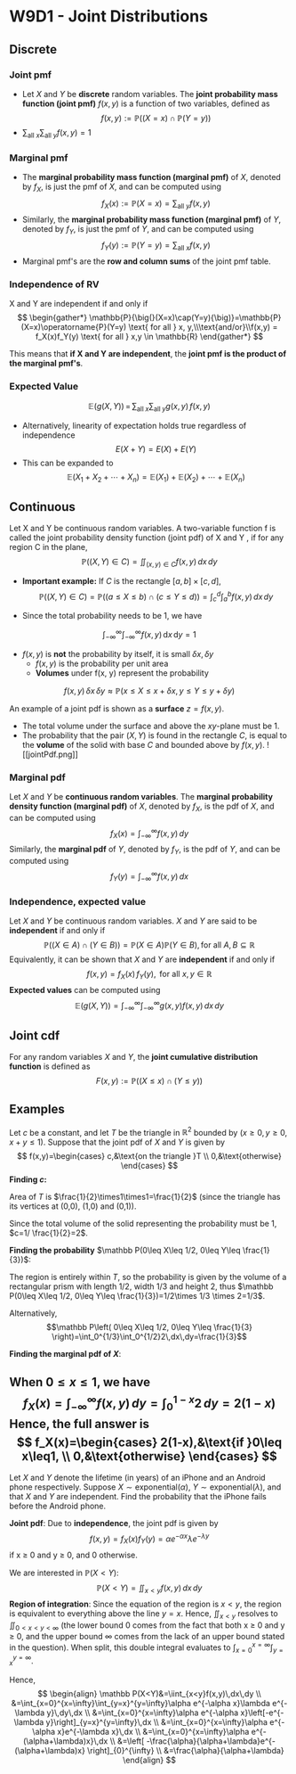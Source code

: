 # W9D1 - Joint Distributions

## Discrete

### Joint pmf

- Let $X$ and $Y$ be **discrete** random variables. The **joint probability mass function (joint pmf)** $f(x,y)$ is a function of two variables, defined as
$$f(x,y):=\mathbb P((X=x)\cap \mathbb P(Y=y))$$
- $\displaystyle\sum_{\text{all }x}\sum_{\text{all }y}f(x,y)=1$

### Marginal pmf

- The **marginal probability mass function (marginal pmf)** of $X$, denoted by $f_X$, is just the pmf of $X$, and can be computed using
$$f_X(x):=\mathbb P(X=x)=\sum_{\text{all }y}f(x,y)$$
- Similarly, the **marginal probability mass function (marginal pmf)** of $Y$, denoted by $f_Y$, is just the pmf of $Y$, and can be computed using
$$f_Y(y):=\mathbb P(Y=y)=\sum_{\text{all }x}f(x,y)$$
- Marginal pmf's are the **row and column sums** of the joint pmf table.

### Independence of RV

X and Y are independent if and only if
$$
\begin{gather*}
\mathbb{P}{\big(}(X=x)\cap(Y=y){\big)}=\mathbb{P}(X=x)\operatorname{P}(Y=y) \text{ for all } x, y,\\\text{and/or}\\f(x,y) = f_X(x)f_Y(y) \text{ for all } x,y \in \mathbb{R}
\end{gather*}
$$

This means that **if X and Y are independent**, the **joint pmf is the product of the marginal pmf's**.
### Expected Value

$$
\mathbb{E}\bigl(g(X,\,Y)\bigr)\,=\,\sum_{\mathrm{all}\;x}\sum_{\mathrm{all}\;y}g(x,\,y)\,f\bigr(x,\,y\bigr)
$$

- Alternatively, linearity of expectation holds true regardless of independence
$$
E(X+Y) = E(X) + E(Y)
$$
- This can be expanded to
$$
\mathbb E(X_1+X_2+\cdots+X_n)=\mathbb E(X_1)+\mathbb E(X_2)+\cdots+\mathbb E(X_n)
$$
## Continuous

Let X and Y be continuous random variables. A two-variable function f is called the joint probability density function (joint pdf) of X and Y , if for any region C in the plane,
$$
\mathbb{P}((X, Y) \in C) = \iint_{(x,y)\in C}f(x, y) \, dx \, dy
$$
- **Important example:** If $C$ is the rectangle $[a, b] \times [c, d]$,
$$
\mathbb{P}((X, Y) \in C) =  \mathbb{P}((a \leq X \leq b) \cap (c \leq Y \leq d)) = \int^d_c \int^b_a f(x, y) \, dx \, dy
$$

- Since the total probability needs to be 1, we have

$$
\int_{-\infty}^{\infty}\int_{-\infty}^{\infty}f(x,\,y)\,\mathrm{d}x\,\mathrm{d}y=1
$$

- $f(x, y)$ is **not** the probability by itself, it is small $\delta x, \delta y$
    - $f(x, y)$ is the probability per unit area
    - **Volumes** under f(x, y) represent the probability

$$
f(x,\,y)\,\delta x\,\delta y\approx\mathbb{P}(x\leq X\leq x+\delta x,\,y\leq Y\leq y+\delta y)
$$

An example of a joint pdf is shown as a **surface** $z=f(x,y)$.
- The total volume under the surface and above the $xy$-plane must be 1.
- The probability that the pair $(X,Y)$ is found in the rectangle $C$, is equal to the **volume** of the solid with base $C$ and bounded above by $f(x,y)$.
![[jointPdf.png]]
### Marginal pdf
Let $X$ and $Y$ be **continuous random variables**. The **marginal probability density function (marginal pdf)** of $X$, denoted by $f_X$, is the pdf of $X$, and can be computed using
$$
f_X(x)=\int_{-\infty}^{\infty}f(x,y)\,dy 
$$
Similarly, the **marginal pdf** of $Y$, denoted by $f_Y$, is the pdf of $Y$, and can be computed using
$$
f_Y(y)=\int_{-\infty}^{\infty}f(x,y)\,dx
$$
### Independence, expected value
Let $X$ and $Y$ be continuous random variables. $X$ and $Y$ are said to be **independent** if and only if
$$
\mathbb P((X \in A)\cap(Y \in B))=\mathbb P(X \in A)\mathbb P(Y \in B), \text{for all } A,B\subseteq \mathbb R
$$
Equivalently, it can be shown that $X$ and $Y$ are **independent** if and only if
$$
f(x,y)=f_X(x)\,f_Y(y), \text{ for all }x,y\in \mathbb R
$$
**Expected values** can be computed using
$$
\mathbb E(g(X,Y))=\int_{-\infty}^{\infty}\int_{-\infty}^{\infty} g(x,y)f(x,y)\,dx\,dy 
$$
## Joint cdf
For any random variables $X$ and $Y$, the **joint cumulative distribution function** is defined as
$$
F(x,y):=\mathbb P((X\leq x)\cap(Y\leq y))
$$
## Examples
Let $c$ be a constant, and let $T$ be the triangle in $\mathbb R^2$ bounded by ($x \geq 0, y \geq 0$, $x+y\leq 1$). Suppose that the joint pdf of $X$ and $Y$ is given by
$$
f(x,y)=\begin{cases}
c,&\text{on the triangle }T \\
0,&\text{otherwise}
\end{cases}
$$
**Finding $c$:**

Area of $T$ is $\frac{1}{2}\times1\times1=\frac{1}{2}$ (since the triangle has its vertices at (0,0), (1,0) and (0,1)).

Since the total volume of the solid representing the probability must be 1, $c=1/ \frac{1}{2}=2$.

**Finding the probability** $\mathbb P(0\leq X\leq 1/2, 0\leq Y\leq \frac{1}{3})$:

The region is entirely within $T$, so the probability is given by the volume of a rectangular prism with length $1/2$, width $1/3$ and height $2$, thus $\mathbb P(0\leq X\leq 1/2, 0\leq Y\leq \frac{1}{3})=1/2\times 1/3 \times 2=1/3$.

Alternatively,
$$\mathbb P\left( 0\leq X\leq 1/2, 0\leq Y\leq \frac{1}{3} \right)=\int_0^{1/3}\int_0^{1/2}2\,dx\,dy=\frac{1}{3}$$

**Finding the marginal pdf of $X$**:

When $0\leq x\leq1$, we have
$$
f_X(x)=\int_{-\infty}^{\infty} f(x,y) \, dy=\int_{0}^{1-x} 2 \, dy =2(1-x) 
$$
Hence, the full answer is 
$$
f_X(x)=\begin{cases}
2(1-x),&\text{if }0\leq x\leq1, \\
0,&\text{otherwise}
\end{cases}
$$
---
Let $X$ and $Y$ denote the lifetime (in years) of an iPhone and an Android phone respectively. Suppose $X\sim \mathrm{exponential}(\alpha)$, $Y\sim \mathrm{exponential}(\lambda)$, and that $X$ and $Y$ are independent. Find the probability that the iPhone fails before the Android phone.

**Joint pdf**: Due to **independence**, the joint pdf is given by
$$
f(x,y)=f_X(x)f_Y(y)=\alpha e^{-\alpha x}\lambda e^{-\lambda y}
$$
if x ≥ 0 and y ≥ 0, and 0 otherwise.

We are interested in $\mathbb P(X<Y)$:
$$
\mathbb P(X<Y)=\iint_{x<y}f(x,y)\,dx\,dy
$$
**Region of integration**: Since the equation of the region is $x<y$, the region is equivalent to everything above the line $y=x$. Hence, $\iint_{x<y}$ resolves to $\iint_{0<x<y<\infty}$ (the lower bound 0 comes from the fact that both x ≥ 0 and y ≥ 0, and the upper bound ∞ comes from the lack of an upper bound stated in the question). When split, this double integral evaluates to $\int_{x=0}^{x=\infty}\int_{y=x}^{y=\infty}$.

Hence,
$$
\begin{align}
\mathbb P(X<Y)&=\iint_{x<y}f(x,y)\,dx\,dy \\
&=\int_{x=0}^{x=\infty}\int_{y=x}^{y=\infty}\alpha e^{-\alpha x}\lambda e^{-\lambda y}\,dy\,dx \\
&=\int_{x=0}^{x=\infty}\alpha e^{-\alpha x}\left[-e^{-\lambda y}\right]_{y=x}^{y=\infty}\,dx \\
&=\int_{x=0}^{x=\infty}\alpha e^{-\alpha x}e^{-\lambda x}\,dx \\
&=\int_{x=0}^{x=\infty}\alpha e^{-(\alpha+\lambda)x}\,dx \\
&=\left[ -\frac{\alpha}{\alpha+\lambda}e^{-(\alpha+\lambda)x} \right]_{0}^{\infty} \\
&=\frac{\alpha}{\alpha+\lambda}
\end{align}
$$
